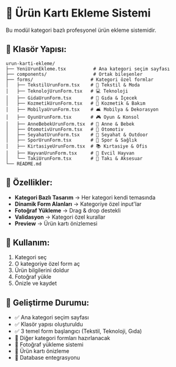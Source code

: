 # 🎯 Ürün Kartı Ekleme Sistemi

Bu modül kategori bazlı profesyonel ürün ekleme sistemidir.

## 📁 Klasör Yapısı:
```
urun-karti-ekleme/
├── YeniUrunEkleme.tsx          # Ana kategori seçim sayfası
├── components/                 # Ortak bileşenler
├── forms/                     # Kategori özel formlar
│   ├── TekstilUrunForm.tsx    # 👕 Tekstil & Moda
│   ├── TeknolojUrunForm.tsx   # 💻 Teknoloji
│   ├── GidaUrunForm.tsx       # 🍪 Gıda & İçecek
│   ├── KozmetikUrunForm.tsx   # 🧴 Kozmetik & Bakım
│   ├── MobilyaUrunForm.tsx    # 🛋️ Mobilya & Dekorasyon
│   ├── OyunUrunForm.tsx       # 🎮 Oyun & Konsol
│   ├── AnneBebekUrunForm.tsx  # 🍼 Anne & Bebek
│   ├── OtomotivUrunForm.tsx   # 🚗 Otomotiv
│   ├── SeyahatUrunForm.tsx    # 🧳 Seyahat & Outdoor
│   ├── SporUrunForm.tsx       # 🧘 Spor & Sağlık
│   ├── KirtasiyeUrunForm.tsx  # 📚 Kırtasiye & Ofis
│   ├── HayvanUrunForm.tsx     # 🐶 Evcil Hayvan
│   └── TakiUrunForm.tsx       # 💍 Takı & Aksesuar
└── README.md
```

## 🎨 Özellikler:
- **Kategori Bazlı Tasarım** → Her kategori kendi temasında
- **Dinamik Form Alanları** → Kategoriye özel input'lar
- **Fotoğraf Yükleme** → Drag & drop destekli
- **Validasyon** → Kategori özel kurallar
- **Preview** → Ürün kartı önizlemesi

## 🚀 Kullanım:
1. Kategori seç
2. O kategoriye özel form aç
3. Ürün bilgilerini doldur
4. Fotoğraf yükle
5. Önizle ve kaydet

## 📝 Geliştirme Durumu:
- ✅ Ana kategori seçim sayfası
- ✅ Klasör yapısı oluşturuldu
- ✅ 3 temel form başlangıcı (Tekstil, Teknoloji, Gıda)
- 🔄 Diğer kategori formları hazırlanacak
- 🔄 Fotoğraf yükleme sistemi
- 🔄 Ürün kartı önizleme
- 🔄 Database entegrasyonu